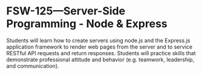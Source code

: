 # FSW-125—Server-Side Programming - Node & Express
Students will learn how to create servers using node.js and the Express.js application framework to render web pages from the server and to service RESTful API requests and return responses. Students will practice skills that demonstrate professional attitude and behavior (e.g. teamwork, leadership, and communication).
